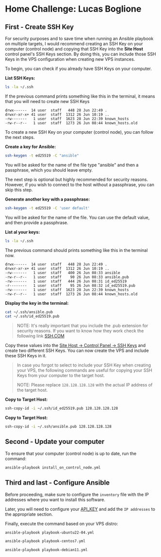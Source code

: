 # Home Challenge: Lucas Boglione


## First - Create SSH Key

For security purposes and to save time when running an Ansible playbook on multiple targets, I would recommend creating an SSH Key on your computer (control node) and copying that SSH Key into the **Site Host** control panel's SSH Keys section. By doing this, you can include those SSH Keys in the VPS configuration when creating new VPS instances.


To begin, you can check if you already have SSH Keys on your computer.

**List SSH Keys:**

```bash
ls -la ~/.ssh
```


If the previous command prints something like this in the terminal, it means that you will need to create new SSH Keys

```
drwx------  14 user  staff   448 28 Jun 22:49 .
drwxr-xr-x+ 41 user  staff  1312 26 Jun 10:19 ..
-rw-------   1 user  staff  1623 28 Jun 22:39 known_hosts
-rw-r--r--   1 user  staff  1273 26 Jun 08:44 known_hosts.old
```


To create a new SSH Key on your computer (control node), you can follow the next  steps. 


**Create a key for Ansible:**

```bash
ssh-keygen -t ed25519 -C "ansible"
```
You will be asked for the name of the file type "ansible" and then a passphrase, which you should leave empty.


The next step is optional but highly recommended for security reasons. However, if you wish to connect to the host without a passphrase, you can skip this step.

**Generate another key with a passphrase:**

```bash
ssh-keygen -t ed25519 -C 'user default'
```
You will be asked for the name of the file. You can use the default value, and then provide a passphrase.


**List al your keys:**

```bash
ls -la ~/.ssh
```

The previous command should prints something like this in the terminal now.

```
drwx------  14 user  staff   448 28 Jun 22:49 .
drwxr-xr-x+ 41 user  staff  1312 26 Jun 10:19 ..
-rw-------   1 user  staff   400 26 Jun 08:33 ansible
-rw-r--r--   1 user  staff    90 26 Jun 08:33 ansible.pub
-rw-------   1 user  staff   444 26 Jun 08:31 id_ed25519
-r--------   1 user  staff    95 26 Jun 08:32 id_ed25519.pub
-rw-------   1 user  staff  1623 28 Jun 22:39 known_hosts
-rw-r--r--   1 user  staff  1273 26 Jun 08:44 known_hosts.old
```

**Display the key in the terminal:**

```bash
cat ~/.ssh/ansible.pub
cat ~/.ssh/id_ed25519.pub
```

>
>NOTE: It's really important that you include the .pub extension for security reasons. If you want to know how they work check the following link <a href="https://www.ssh.com/academy/ssh-keys" target="_blank">SSH.COM</a>
>


Copy these values into the <a href="https://cp.sitehost.nz/ssh/list-keys" target="_blank">Site Host -> Control Panel -> SSH Keys</a> and create two different SSH Keys. You can now create the VPS and include these SSH Keys in it.


>
> In case you forgot to select to include your SSH Key when creating your VPS, the following commands are useful for copying your SSH Keys from your computer to the target host.
>
>NOTE: Please replace `128.128.128.128` with the actual IP address of the target host.
>


**Copy to Target Host:**

```bash
ssh-copy-id -i ~/.ssh/id_ed25519.pub 128.128.128.128
```


**Copy to Target Host:**
```bash
ssh-copy-id -i ~/.ssh/ansible.pub 128.128.128.128
```


## Second - Update your computer

To ensure that your computer (control node) is up to date, run the command:

```bash
ansible-playbook install_on_control_node.yml
```


## Third and last - Configure Ansible

Before proceeding, make sure to configure the `inventory` file with the IP addresses where you want to install this software.

Later, you will need to configure your <a href="https://cp.sitehost.nz/api/list-keys" target="_blank">API_KEY</a> and add the `IP addresses` to the appropriate section.

Finally, execute the command based on your VPS distro:

```bash
ansible-playbook playbook-ubuntu22-04.yml
```
```bash
ansible-playbook playbook-centos7.yml
```
```bash
ansible-playbook playbook-debian11.yml
```